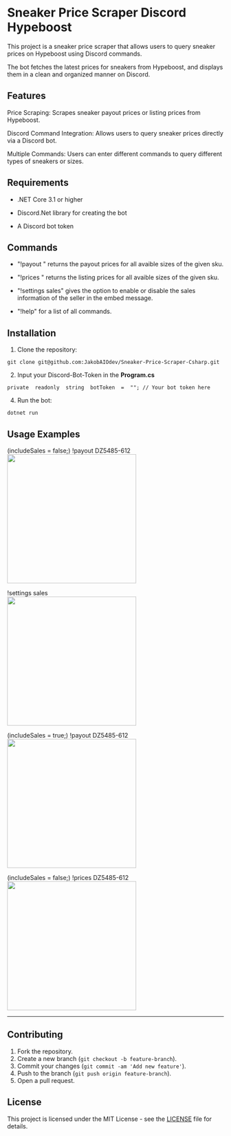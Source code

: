 # Sneaker Price Scraper Discord Hypeboost

This project is a sneaker price scraper that allows users to query sneaker prices on Hypeboost using Discord commands.

The bot fetches the latest prices for sneakers from Hypeboost, and displays them in a clean and organized manner on Discord.

  

## Features

Price Scraping: Scrapes sneaker payout prices or listing prices from Hypeboost.

Discord Command Integration: Allows users to query sneaker prices directly via a Discord bot.

Multiple Commands: Users can enter different commands to query different types of sneakers or sizes.

  

## Requirements

+ .NET Core 3.1 or higher

+ Discord.Net library for creating the bot

+ A Discord bot token

  

## Commands

+ "!payout <SKU>" returns the payout prices for all avaible sizes of the given sku.

+ "!prices <SKU>" returns the listing prices for all avaible sizes of the given sku.

+ "!settings sales" gives the option to enable or disable the sales information of the seller in the embed message.

+ "!help" for a list of all commands.

  

## Installation

  
1. Clone the repository:

```
git clone git@github.com:JakobAIOdev/Sneaker-Price-Scraper-Csharp.git
```

2. Input your Discord-Bot-Token in the **Program.cs**
```
private  readonly  string  botToken  =  ""; // Your bot token here
```

4. Run the bot:
```
dotnet run
```


## Usage Examples

(includeSales = false;)
!payout DZ5485-612
<br>
<img width="300" src="https://github.com/user-attachments/assets/99d6e7b6-7e6f-4026-941c-df66bfd00d53" />


!settings sales
<br>
<img width="300" src="https://github.com/user-attachments/assets/73ad9a1a-de8f-43e4-835a-ab1e9a3ae1b6" />


(includeSales = true;)
!payout DZ5485-612
<br>
<img width="300" src="https://github.com/user-attachments/assets/950e6f42-202c-4a9f-a1a8-72316026c8b6" />


(includeSales = false;)
!prices DZ5485-612
<br>
<img width="300" src="https://github.com/user-attachments/assets/0dfdb1b0-5c9b-4e05-b1d9-3dbc98e98a50" />



---

## Contributing

1. Fork the repository.
2. Create a new branch (`git checkout -b feature-branch`).
3. Commit your changes (`git commit -am 'Add new feature'`).
4. Push to the branch (`git push origin feature-branch`).
5. Open a pull request.

## License

This project is licensed under the MIT License - see the [LICENSE](LICENSE) file for details.
